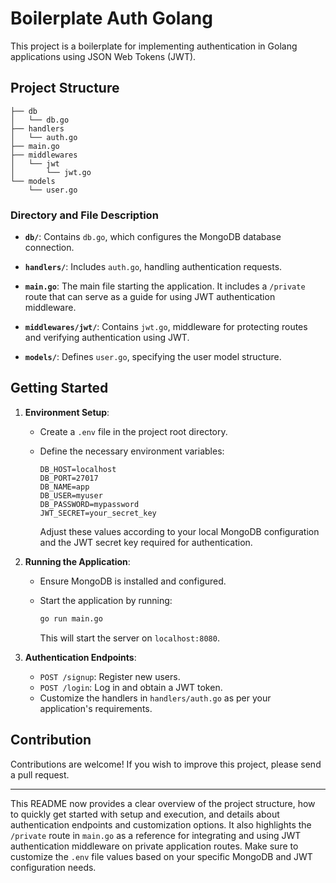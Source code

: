 # Boilerplate Auth Golang

This project is a boilerplate for implementing authentication in Golang applications using JSON Web Tokens (JWT).

## Project Structure

```
├── db
│   └── db.go
├── handlers
│   └── auth.go
├── main.go
├── middlewares
│   └── jwt
│       └── jwt.go
└── models
    └── user.go
```

### Directory and File Description

- **`db/`**: Contains `db.go`, which configures the MongoDB database connection.

- **`handlers/`**: Includes `auth.go`, handling authentication requests.

- **`main.go`**: The main file starting the application. It includes a `/private` route that can serve as a guide for using JWT authentication middleware.

- **`middlewares/jwt/`**: Contains `jwt.go`, middleware for protecting routes and verifying authentication using JWT.

- **`models/`**: Defines `user.go`, specifying the user model structure.

## Getting Started

1. **Environment Setup**:
   - Create a `.env` file in the project root directory.
   - Define the necessary environment variables:

     ```plaintext
     DB_HOST=localhost
     DB_PORT=27017
     DB_NAME=app
     DB_USER=myuser
     DB_PASSWORD=mypassword
     JWT_SECRET=your_secret_key
     ```

     Adjust these values according to your local MongoDB configuration and the JWT secret key required for authentication.

2. **Running the Application**:
   - Ensure MongoDB is installed and configured.
   - Start the application by running:

     ```bash
     go run main.go
     ```

     This will start the server on `localhost:8080`.

3. **Authentication Endpoints**:
   - `POST /signup`: Register new users.
   - `POST /login`: Log in and obtain a JWT token.
   - Customize the handlers in `handlers/auth.go` as per your application's requirements.

## Contribution

Contributions are welcome! If you wish to improve this project, please send a pull request.

---

This README now provides a clear overview of the project structure, how to quickly get started with setup and execution, and details about authentication endpoints and customization options. It also highlights the `/private` route in `main.go` as a reference for integrating and using JWT authentication middleware on private application routes. Make sure to customize the `.env` file values based on your specific MongoDB and JWT configuration needs.